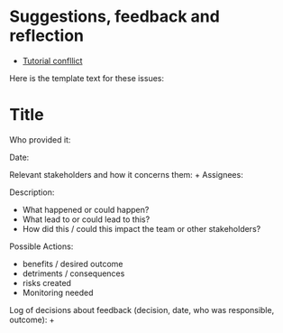 # Suggestions, feedback and reflection

- [Tutorial confllict](tutorialConflict.md)


Here is the template text for these issues:

# Title
Who provided it: 

Date: 

Relevant stakeholders and how it concerns them:
+ 
Assignees:


Description: 
+ What happened or could happen?
+ What lead to or could lead to this?
+ How did this / could this impact the team or other stakeholders?

Possible Actions:
+ benefits / desired outcome
+ detriments / consequences
+ risks created
+ Monitoring needed

Log of decisions about feedback (decision, date, who was responsible, outcome):
+ 
